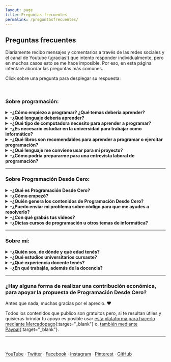 ```yaml
---
layout: page
title: Preguntas frecuentes
permalink: /preguntasfrecuentes/
---
```


## Preguntas frecuentes

Diariamente recibo mensajes y comentarios a través de las redes sociales y el canal de Youtube (¡gracias!) que intento responder individualmente, pero en muchos casos esto se me hace imposible. Por eso, en esta página intentaré abordar las preguntas más comunes.

Click sobre una pregunta para desplegar su respuesta:

&nbsp;
&nbsp;


### Sobre programación:

<details><summary><b> -¿Cómo empiezo a programar? ¿Qué temas debería aprender?</b></summary>

<div markdown="1">Normalmente se comienza por conocer los fundamentos de la programación imperativa, sin importar el lenguaje (los conceptos son comunes y se aplican de forma muy similar en todos): variables, tipos de datos, entrada/salida, funciones, estructuras de datos, entre otros.
<br />En el canal de Youtube publiqué [un curso de nivel básico usando Python](https://www.youtube.com/playlist?list=PLb_E6BNMg5j7-MJ0ctjvKQlv2PU7qbMDb){:target="_blank"} apuntado a cualquier persona que quiera aprender a programar (no es un curso para aprender los detalles sobre Python sino los conceptos básicos de programación). También publiqué un [video introductorio a la Programación Orientada a Objetos](https://www.youtube.com/watch?v=iliKayKaGtc){:target="_blank"}. Otros temas importantes a conocer son [la recursividad](https://www.youtube.com/watch?v=0NBPd81uhJE){:target="_blank"} y [los punteros](https://www.youtube.com/watch?v=s8T7cPnYrz0){:target="_blank"}. Por supuesto que hay innumerables temas y cuestiones a conocer, además de distintos lenguajes y frameworks, y también otros paradigmas de programación, por lo que el camino de aprendizaje será constante.
<br />En [esta entrevista](https://youtu.be/7I8k2Y5_hXQ){:target="_blank"} que me hicieron para el canal amigo "Curso de robótica" hablé sobre consejos para empezar en el camino de la programación.
<br />En general, recomiendo no quedarse solo con lo que nos ofrece un curso de programación sino buscar aprender los conceptos de base (por ejemplo, si vamos a desarrollar aplicaciones web con un lenguaje orientado a objetos, será importante conocer los fundamentos de la programación orientada a objetos, conceptos básicos de redes para saber cómo se transmiten los datos en internet, conceptos de bases de datos para saber cómo se almacena la información, etc). Y también tener en cuenta que no solo existe la programación dentro de las posibles carreras de un informático sino que hay muchas otras, entonces es interesante podere explorar otras opciones.
  </div>
<br />&nbsp;
</details>


<details><summary><b> -¿Qué lenguaje debería aprender?</b></summary>
<div markdown="1">El lenguaje no es lo más importante cuando se está comenzando a programar. Lo central es afianzar los conocimientos sobre fundamentos de la programación, algoritmos y estructuras de datos, que pueden luego trasladarse a cualquier lenguaje. El razonamiento lógico y las habilidades de resolución de problemas son cruciales en la programación, y eso se adquiere con ejercitación, donde el lenguaje es solo una herramienta para poder implementar.
  
  Es posible aprender los fundamentos de la programación sin utilizar un lenguaje específico, por ejemplo mediante pseudocódigo con [PSeInt](http://pseint.sourceforge.net/){:target="_blank"} o usando programación por bloques, como los desafíos que propone [Pilas Bloques](http://pilasbloques.program.ar/){:target="_blank"} ([en esta lista he publicado varios videos explicativos](https://www.youtube.com/watch?v=9Q9zMx3BeUo&list=PLb_E6BNMg5j5gJoXwKJw_19t0zmpYMGy7){:target="_blank"}) o la herramienta [MIT App Inventor](http://ai2.appinventor.mit.edu/){:target="_blank"} ([en esta serie de videos explico cómo desarrollar una aplicación móvil](https://www.youtube.com/watch?v=rDzScjlWLg8&list=PLb_E6BNMg5j6Zk9uw_bTn3_GSSkhmj-CT){:target="_blank"}). 
  </div>
<br />&nbsp;
</details>


<details><summary><b> -¿Qué tipo de computadora necesito para aprender a programar?</b></summary>
<div markdown="1">Las bases de la programación pueden aprenderse, incluso, sin una computadora: solo con lápiz y papel. Por supuesto que siempre será más interesante y motivador poder ver nuestros programas en funcionamiento, pero no tener computadora no es un obstáculo para empezar. Y, si tenemos una, cualquier máquina a la que podamos acceder será útil (pensemos que hace 30 años también se programaba, y con aparatos de capacidad muy inferior a la de los que existen actualmente).
  
  Si tenemos una computadora con un navegador (Firefox, Chrome, Edge o cualquier otro) y conexión a internet, desde el navegador podremos acceder a gran cantidad de recursos para probar nuestro código (varios de ellos están listados en la página de Enlaces de este blog, en la sección "Compiladores e intérpretes online").
  
  Si no tuviéramos la posibilidad de conectarnos a internet, podemos programar en varios lenguajes utilizando solo un editor de textos (como "Bloc de notas" en Windows o Gedit en Linux) y, si instalamos un compilador o intérprete del lenguaje, podremos "traducir" nuestro código y luego ejecutarlo para verlo en funcionamiento. Normalmente estos compiladores o intérpretes no requieren de grandes recursos computacionales (esto significa que pueden usarse en casi cualquier computadora, aunque sea "viejita" y bajo distintos sistemas operativos). También existen aplicaciones para dispositivos móviles que, aunque sean una opción más incómoda usando el teclado en pantalla, también nos permiten escribir, compilar y ejecutar código.
  </div>
<br />&nbsp;
</details>



<details><summary><b> -¿Es necesario estudiar en la universidad para trabajar como informático?</b></summary>
<div markdown="1">En varios países (como sucede en Argentina), por el momento, la informática no requiere título habilitante (como sí es el caso de los médicos o los abogados, por ejemplo), por lo que es posible trabajar sin tener ningún título. Pero, en mi opinión, se deben tener en cuenta las necesidades de cada persona. El aprendizaje autodidacta no es para todos y algunos se organizan y aprenden mejor con un programa de estudios y docentes que los guíen.
  
También es posible formarse de otras maneras que no impliquen un título universitario. Pero algo importante que la universidad nos da es un lenguaje común y un contexto general de varios temas que nos convierte en profesionales más completos. Por supuesto que podemos aprender todas estas cosas por fuera de una universidad, pero entonces mi recomendación es la de no limitarse a un curso/libro/tutorial de un tema en particular sino estar  constantemente preparándose y buscando nuevas cosas para aprender.
  </div>
<br />&nbsp;
</details>


<details><summary><b> -¿Qué libros son recomendables para aprender a programar o ejercitar programación?</b></summary>
<div markdown="1">Es necesario tener en cuenta que mucho del material más reconocido se encuentra únicamente en inglés. Por suerte, para algunos títulos existen traducciones al español.
<br />* [Fundamentos de programación - Luis Joyanes Aguilar](https://books.google.com.ar/books/about/Fundamentos_de_programación.html?id=nrNvPwAACAAJ){:target="_blank"}
<br />* [Introduction To Algorithms - "CLRS"](https://books.google.com.ar/books/about/Introduction_To_Algorithms.html?id=NLngYyWFl_YC){:target="_blank"}
<br />* [C++ How to Program - Paul & Harvey Deitel](https://books.google.com.ar/books/about/C++_how_to_Program.html?id=XIZJNQEACAAJ){:target="_blank"}
<br />* [Automate the Boring Stuff with Python - Al Sweigart](https://automatetheboringstuff.com/){:target="_blank"}
<br />* [Código Limpio: Manual de estilo para el desarrollo ágil de software - Robert Martin](https://www.amazon.es/Código-Limpio-desarrollo-software-Programación/dp/8441532109){:target="_blank"}
  
  </div>
<br />&nbsp;
</details>



<details><summary><b> -¿Qué lenguaje me conviene usar para mi proyecto?</b></summary>
<div markdown="1">No hay una respuesta única, aunque el tipo de proyecto influye mucho. Para encarar algo serio, debe hacerse un análisis cuidadoso de las necesidades y arquitectura del proyecto, y definir el "stack tecnológico" más apropiado. En términos generales, [esta publicación]({{ site.baseurl }}{% link _posts/2019-11-01-que-lenguaje-usar.md %}){:target="_blank"} podría servir como guía introductoria.
  </div>
<br />&nbsp;
</details>


<details><summary><b> -¿Cómo podría prepararme para una entrevista laboral de programación?</b></summary>
<div markdown="1">En este punto debo mencionar que, para tener éxito como informáticos en el mundo profesional, es casi imprescindible hablar inglés. Sí, es posible trabajar para empresas, organizaciones o clientes de habla hispana, pero el mercado de la tecnología es global por naturaleza y es en esa globalidad donde se hallan grandes oportunidades para crecer y desarrollarnos profesionalmente. Es por eso que la gran mayoría de los recursos y el material más reconocido se encuentra únicamente en inglés.
  
  Aunque [en la página de enlaces puede encontrarse un listado más extenso](http://patriciaemiguel.com/enlaces/), estos son algunos sitios web donde podremos ejercitar nuestras habilidades, con problemas usualmente ordenados por categorías temáticas y según su dificultad:
<br />* [Codeforces](http://codeforces.com/){:target="_blank"}
<br />* [Hackerrank](https://www.hackerrank.com/){:target="_blank"}
<br />* [Leet Code](https://leetcode.com/){:target="_blank"}
  
  También existen algunos libros orientados exclusivamente a la preparación de entrevistas:
<br />* [Cracking the Coding Interview: 189 Programming Questions and Solutions - Gayle Laakmann McDowell](https://books.google.com.ar/books/about/Cracking_the_Coding_Interview.html?id=jD8iswEACAAJ){:target="_blank"}
<br />* [Algorithms for Interviews - Adnan Aziz, Amit Prakash](https://books.google.com.ar/books?id=Bvm5cQAACAAJ){:target="_blank"}
<br />* [Elements of Programming Interviews in Python - Aziz, Lee, Prakash](https://books.google.com.ar/books?id=eErBDwAAQBAJ){:target="_blank"}
<br />* [Elements of Programming Interviews in Java - Aziz, Lee, Prakash](https://books.google.com.ar/books?id=ux3PCwAAQBAJ){:target="_blank"}
<br />* [Programming Interviews Exposed: Secrets to Landing Your Next Job - Mongan, Kindler, Giguère](https://books.google.com.ar/books?id=FQzczWtdm3gC){:target="_blank"}
<br />* [Ace the Programming Interview: 160 Questions and Answers for Success - Guiness](https://books.google.com.ar/books?id=DEn71rgH4_4C){:target="_blank"}
  </div>
<br />&nbsp;
</details>



---

### Sobre Programación Desde Cero:

<details><summary><b> -¿Qué es Programación Desde Cero?</b></summary>
<div markdown="1">Es el espacio a través del cual comparto material educativo sobre programación, especialmente (pero no únicamente) para principiantes. Publico videos en [Youtube](https://www.youtube.com/c/ProgramacionDesdeCero){:target="_blank"} y contenidos breves en redes sociales ([Twitter](https://twitter.com/Programacion_0){:target="_blank"} / [Facebook](https://www.facebook.com/ProgramacionDesdeCeroParaTodos){:target="_blank"} / [Instagram](https://www.instagram.com/programaciondesdecero/){:target="_blank"} / [Pinterest](https://www.pinterest.com/ProgramacionDesdeCero/){:target="_blank"}) con conceptos explicados, ejercicios, desafíos, etc. En este blog también pueden verse esos contenidos.
  </div>
<br />&nbsp;
</details>


<details><summary><b> -¿Cómo empezó?</b></summary>
<div markdown="1">Alrededor de 2011 comencé publicando en este blog algunos artículos que escribía cuando aún era estudiante de Licenciatura en Sistemas.
<br />Unos años después hice algunos videos explicativos para mis alumnos de la universidad, sin intenciones de que se utilizaran fuera de ese ámbito.
<br />Luego decidí crear más contenidos, para compartirlos con cualquier persona que pudiera necesitarlos, y por eso comencé a subir más videos de diferentes temas y a publicar en redes sociales.
  </div>
<br />&nbsp;
</details>


<details><summary><b> -¿Quién genera los contenidos de Programación Desde Cero?</b></summary>
<div markdown="1">Principalmente yo, Patricia 🙂. Aunque siempre estoy recibiendo ayuda de amigos, colegas y ex-compañeros de universidad y laborales, a los que recurro para consultar cuestiones específicas que ellos concen en mayor profundidad y en las que tienen mayor experiencia.
  </div>
<br />&nbsp;
</details>


<details><summary><b> -¿Puedo enviar mi problema sobre código para que me ayudes a resolverlo?</b></summary>
<div markdown="1">Lamentablemente, mis actividades no me permiten brindar este tipo de asesorías personalizadas. Además, existe otro motivo por el que no puedo ayudar cuando se trata de una tarea académica: en esos casos es necesario tener en cuenta las restricciones y estilos de código que los docentes hayan decidido adoptar en el curso que se está tomando, por lo que una resolución que no contemple estos detalles posiblemente no sea útil.
<br />De todas formas, [esta guía]({% post_url 2019-06-14-corregir-errores %}){:target="_blank"} puede ayudarte para resolver problemas de código y [en esta publicación]({% post_url 2021-01-02-leer-mensajes-error %}){:target="_blank"} intento ayudar a investigar los errores en el código. También publiqué [este video](https://www.youtube.com/watch?v=5W14n0PjfyI){:target="_blank"} sobre cómo "debuggear" y [este otro](https://www.youtube.com/watch?v=ZJP0Z5-sbeY){:target="_blank"} sobre cómo probar una función. Y en la [página de enlaces](http://patriciaemiguel.com/enlaces/){:target="_blank"} podrás encontrar varias comunidades de programadores donde es posible hacer preguntas y recibir consejos.
  </div>
<br />&nbsp;
</details>


<details><summary><b> -¿Con qué grabás tus videos?</b></summary>
<div markdown="1">A lo largo del tiempo he ido cambiando de software y equipo utilizado. Actualmente uso un micrófono Blue Snowball, [Audacity](https://www.audacityteam.org/){:target="_blank"} y [VoiceMeeter](https://vb-audio.com/Voicemeeter/){:target="_blank"} para grabación y edición del sonido. Para grabar la pantalla utilizo [Flashback Express](https://www.flashbackrecorder.com/express){:target="_blank"} y [HitFilm Express](https://fxhome.com/product/hitfilm-express){:target="_blank"} para la edición de video (ambos en sus versiones gratuitas). En cuanto a los contenidos, uso principalmente [Microsoft PowerPoint](https://www.office.com/launch/powerpoint){:target="_blank"} o [Google Slides](https://docs.google.com/presentation/u/0/){:target="_blank"} para diseñar las presentaciones y luego diferentes herramientas como IDEs o compiladores online (en este aspecto me gusta especialmente la funcionalidad de [Python tutor](http://pythontutor.com){:target="_blank"} para observar los contenidos de la memoria durante la ejecución de un programa).
  </div>
<br />&nbsp;
</details>


<details><summary><b> -¿Dictas cursos de programación u otros temas de informática?</b></summary>
<div markdown="1">Por el momento, no. Aunque es algo que me han pedido mucho y es mi intención comenzar a hacer. Pero la organización y preparación de un curso es algo que debe hacerse con tiempo y cuidado, además de buscar la mejor modalidad para que todos los estudiantes puedan sacar el máximo provecho. En cuanto tenga novedades al respecto, estaré publicándolo en las cuentas de Programación Desde Cero en las redes sociales.
  </div>
<br />&nbsp;
</details>


---


### Sobre mí:

<details><summary><b> -¿Quién sos, de dónde y qué edad tenés?</b></summary>
<div markdown="1">Me llamo Patricia Miguel, soy de Argentina y tengo treinta y tantos años. 😛
  </div>
<br />&nbsp;
</details>


<details><summary><b> -¿Qué estudios universitarios cursaste?</b></summary>
<div markdown="1">Empecé estudiando abogacía (en la [UNLP](http://www.jursoc.unlp.edu.ar){:target="_blank"}) y obtuve mi título en 2007. En 2013 obtuve el de escribanía en la misma universidad, pero ya había decidido que ese no era mi camino y estaba estudiando informática.
<br />En 2009 comencé la carrera de informática en la [UNNOBA](http://www.unnoba.edu.ar). En 2014 obtuve un título de tecnicatura, de la carrera de "Programador Universitario", y uno de pre-grado, como Analista de Sistemas. Continué estudiando la Licenciatura en Sistemas y terminé con las materias de esta última carrera en 2018, aunque todavía está pendiente mi tesis, que no he podido concretar por cuestiones de tiempo.
  </div>
<br />&nbsp;
</details>


<details><summary><b> -¿Qué experiencia docente tenés?</b></summary>
<div markdown="1">En 2010, siendo todavía estudiante, comencé como ayudante de cátedra en dos materias del primer año, comunes a las distintas carreras de informática de la UNNOBA: "Introducción a la Programación Imperativa" y "Programación Imperativa". Durante 2011 también fui ayudante en el curso de ingreso para los alumnos que comenzaron ese año. Continué siendo ayudante en las dos materias anteriores hasta que, en 2014, tan pronto como obtuve mi título como Analista de Sistemas, empecé a trabajar oficialmente como docente por concurso, hasta 2019. También, a principios de 2021 fui parte del equipo docente de un taller de "[Club de chicas programadoras](http://www.chicasprogramadoras.club/){:target="_blank"}" de manera virtual.
  </div>
<br />&nbsp;
</details>


<details><summary><b> -¿En qué trabajás, además de la docencia?</b></summary>
<div markdown="1">Actualmente soy desarrolladora backend. Previamente, durante 10 años me dediqué a QA ("Quality Assurance") de software.
  </div>
<br />&nbsp;
</details>

---

### ¿Hay alguna forma de realizar una contribución económica, para apoyar la propuesta de Programación Desde Cero?

Antes que nada, muchas gracias por el aprecio. ❤️

Todos los contenidos que publico son gratuitos pero, si te resultan útiles y quisieras brindar tu apoyo es posible usar [esta plataforma para hacerlo mediante Mercadopago](https://cafecito.app/programaciondesde0){:target="_blank"} o, [también mediante Paypal](https://www.paypal.me/ProgramacionDesde0){:target="_blank"}.


---

&nbsp;
&nbsp;

[YouTube](https://www.youtube.com/c/Programaciondesdecero) · [Twitter](https://twitter.com/Programacion_0) · [Facebook](https://www.facebook.com/ProgramacionDesdeCeroParaTodos) · [Instagram](https://www.instagram.com/programaciondesdecero) · [Pinterest](www.pinterest.com/ProgramacionDesdeCero) · [GitHub](https://github.com/programacion-desde-cero)
